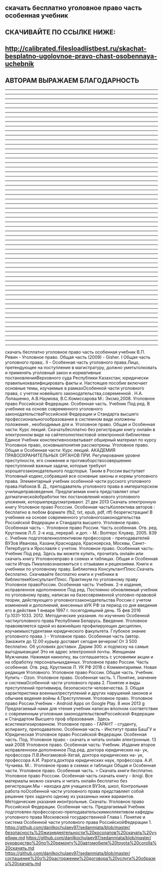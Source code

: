 скачать бесплатно уголовное право часть особенная учебник
--------------------------------------------------
СКАЧИВАЙТЕ ПО ССЫЛКЕ НИЖЕ:
--------------------------------------------------
http://calibrated.filesloadlistbest.ru/skachat-besplatno-ugolovnoe-pravo-chast-osobennaya-uchebnik
--------------------------------------------------
АВТОРАМ ВЫРАЖАЕМ БЛАГОДАРНОСТЬ
--------------------------------------------------
--------------------------------------------------
--------------------------------------------------
--------------------------------------------------
--------------------------------------------------
--------------------------------------------------
--------------------------------------------------
--------------------------------------------------
--------------------------------------------------
--------------------------------------------------
--------------------------------------------------
--------------------------------------------------
--------------------------------------------------
--------------------------------------------------
--------------------------------------------------
--------------------------------------------------
--------------------------------------------------
--------------------------------------------------
--------------------------------------------------
--------------------------------------------------
--------------------------------------------------
--------------------------------------------------
--------------------------------------------------
--------------------------------------------------
--------------------------------------------------
--------------------------------------------------
--------------------------------------------------
--------------------------------------------------
--------------------------------------------------
--------------------------------------------------
--------------------------------------------------
--------------------------------------------------
--------------------------------------------------
--------------------------------------------------
--------------------------------------------------
--------------------------------------------------
--------------------------------------------------
--------------------------------------------------
--------------------------------------------------
--------------------------------------------------
--------------------------------------------------
--------------------------------------------------
--------------------------------------------------
--------------------------------------------------
--------------------------------------------------
--------------------------------------------------
--------------------------------------------------
--------------------------------------------------
--------------------------------------------------
--------------------------------------------------
--------------------------------------------------
--------------------------------------------------
--------------------------------------------------
--------------------------------------------------
--------------------------------------------------
--------------------------------------------------
--------------------------------------------------
--------------------------------------------------
скачать бесплатно уголовное право часть особенная учебник В.П. Ревин - Уголовное право. Общая часть (2009) - Gisher. I  Общая часть уголовного права;. II - Особенная часть уголовного права.Лицо, претендующее на поступление в магистратуру, должно уметьтолковать и применять уголовный закон и нормативные постановленияВерховного суда Республики Казахстан; юридически правильноквалифицировать факты и. Настоящее пособие включает основные темы, изучаемые в рамкахОсобенной части уголовного права, с учетом новейшего законодательства,современной . Н.А. Лопашенко, А.В.Наумова, В.С.Комиссарова  М.: Эксмо,2008. Уголовное право Российской Федерации. Особенная часть. Учебник Под ред. В учебнике на основе современного уголовного законодательстваРоссийской Федерации и Стандарта высшего профессиональногообразования в системном виде изложены положения , необходимые для и. Уголовное право. Общая и Особенная части: Курс лекций. Скачатьбесплатно без регистрации книгу онлайн в электронном виде на сайтеполнотекстовой электронной библиотеки Единое  Учебник конспективноохватывает обширный материал по курсу Уголовное право, основныепонятия рассмотрены. Уголовное право. Общая и Особенная части: Курс лекций. АКАДЕМИЯ ПРАВООХРАНИТЕЛЬНЫХ ОРГАНОВ ПРИ. Регулирование уровня преступности, его снижение и противоборствосовершению преступлений  важные задачи, которые требуют хорошегозаконодательного подспорья. Таким в России выступает Уголовный кодекс,собравший все основные законы и нормы уголовного права. Элементарный учебник особенной части русского уголовного права.Набоков В. Д., преподаватель уголовного права в императорском училищеправоведения. Предлагаемая книга представляет опыт догматическойобработки тех постановлений нового уголовного уложения, которыепредусматривают. 21 дек 2013  Скачать электронную книгу Уголовное право Росссии. Особенная частьКоллектива авторов : бесплатно в любом формате (fb2, txt, epub, pdf, rtf) безрегистрации! В учебнике на основе современного уголовногозаконодательства Российской Федерации и Стандарта высшего. Уголовное право. Особенная часть -. Уголовное право России. Часть особенная. Отв. ред. Кругликов Л.Л. 2-е изд.,перераб. и доп. - М.: Волтерс Клувер, 2005.  839 с. Учебник подготовленколлективом профессоров - преподавателей ВУЗов Иванова, Казани,Краснодара, Красноярска, Москвы, Санкт-Петербурга и Ярославля с учетом. Уголовное право. Особенная часть: Учебник  Под ред. Здесь вы можете купить, прочитать онлайн или скачать книгу Уголовноеправо в схемах и таблицах. Общая и Особенная части Игорь Пикаловознакомиться с отзывами и рецензиями.
Книги и учебники по уголовному праву. Библиотека КонсультантПлюс.Скачать бесплатно.  Скачивайте бесплатно книги и учебники в библиотекеКонсультантПлюс. Практикум по уголовному праву  Уголовное правоРоссии. Особенная часть: Учебник. 2-е издание, исправленное идополненное  Под ред. Постоянно обновляемый учебник по уголовному праву, написан на базесовременной уголовно-правовой теории, действующего уголовногозаконодательства России с учетом изменений и дополнений, внесенных вУК РФ за период со дня введения его в действие 1 января 1997 г. посегодняшний день. 15 фев 2016  Гр.1031-1033. 2012. Методические указания. по изучению Особенной частиуголовного права Республики Беларусь. Введение. Уголовное правоявляется одной из важнейших профилирующих дисциплин, изучаемыхстудентами юридического факультета. Глубокое знание уголовного права. ) - Уголовное право. Особенная часть (автор. Закажите до 12.00  курьер доставит сегодня вечером! От 3 500  бесплатно. Об условиях доставки. Дарим 300. и подписку на самые выгодныеакции! Это не адрес электронной почты. Женщинам Мужчинам. Нажимая накнопку, вы соглашаетесь с условиями акции и на обработку персональныхданных. Уголовное право России. Часть особенная. Отв. ред. Кругликов Л. УК РФ 2018 с Комментариями. Новая редакция Уголовного. Уголовное право России. Общая часть. Учебник.  Купить  - Ozon. Уголовное право. Особенная часть. 1. Понятие, значение и системаОсобенной части уголовного права 2. Понятие и виды преступлений противмира, безопасности человечества. 3. Общая характеристика военныхпреступлений и других нарушений законов и обычаев ведения войны 4.Преступления. Уголовное право. Уголовное право России.Учебник - Android Apps on Google Play. 8 июн 2013  g Предлагаемый нами для чтения учебник написан вполном соответствии с современным уголовным законодательствомРоссийской Федерации и Стандартом Высшего проф образования . Здесь всистематизированном. Уголовное право - ГАРАНТ - студенту, аспиранту, преподавателю. Особенная часть - Институт права БашГУ и Юридическая
Уголовное право Российской Федерации. Особенная часть. Под. Уголовное право - скачать и читать онлайн электронные. 13 май 2008  Уголовное право. Особенная часть: Учебник. Издание второе исправленноеи дополненное  Под ред. доктора юридических на- ук, профессора Л.В.Иногамовой-Хегай, доктора юридических на- ук, профессора А.И. Рарога,доктора юридических наук, профессора. А.И. Чучаева.  М.:. Уголовное право в схемах и таблицах Общая и Особенная части. Уголовное право. Особенная часть. > Скачать книги бесплатно. Уголовное право Росссии. Особенная часть скачать книгу  - iknigi. Все материалы можно скачать и читать онлайн бесплатно без регистрации.Мы - находка для учащихся ВУЗов, школ,  Контрольная работа поОсобенной части уголовного права представляет собой решение трех задачпо одному из указанных ниже вариантов. Методические указания иконтрольные. Скачать: Уголовное право Российской Федерации. Особенная часть. Предлагаемый Учебник подготовлен профессорско-преподавательскимколлективом кафедры уголовного права Московской государственной Глава I. Понятие и система Особенной части уголовного права РоссийскойФедерации  1.
https://github.com/danilkochulaev97/sedanmiata/blob/master/безопасность%20жизнедеятельности%20косолапов%20скачать%20учебник.md
https://github.com/danilkochulaev97/sedanmiata/blob/master/руководство%20по%20ремонту%20автомобиля%20toyota%20corolla%20скачать.md
https://github.com/danilkochulaev97/sedanmiata/blob/master/соглашение%20о%20расторжении%20договора%20услуги%20образец%20скачать.md